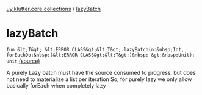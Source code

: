 [uy.klutter.core.collections](index.md) / [lazyBatch](.)


# lazyBatch
`fun &lt;T&gt; &lt;ERROR CLASS&gt;&lt;T&gt;.lazyBatch(n:&nbsp;Int, forEachDo:&nbsp;(&lt;ERROR CLASS&gt;&lt;T&gt;)&nbsp;-&gt;&nbsp;Unit): Unit` [(source)](https://github.com/kohesive/klutter/blob/master/core-jdk6/src/main/kotlin/uy/klutter/core/common/CollectionsBatching.kt#L47)

A purely Lazy batch must have the source consumed to progress, but does not need to materialize a list per iteration
So, for purely lazy we only allow basically forEach when completely lazy


